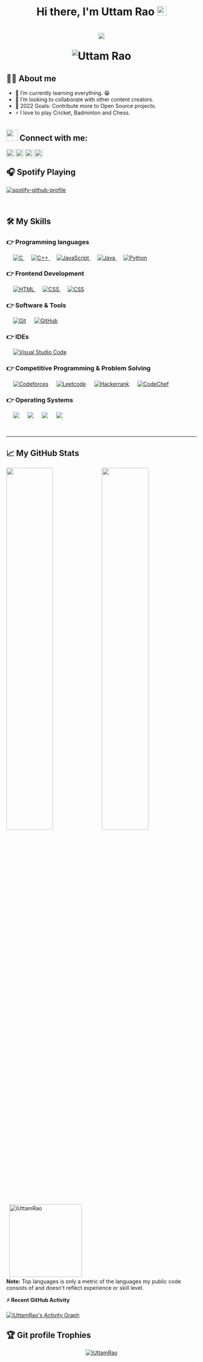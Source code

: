 <h1 align="center">Hi there, I'm Uttam Rao <img src="https://media.giphy.com/media/hvRJCLFzcasrR4ia7z/giphy.gif" width="25px"><h1>
  
<p align="center">
  <a href="https://github.com/DenverCoder1/readme-typing-svg"><img src="https://readme-typing-svg.herokuapp.com?lines=Computer+Science+Student;Web+Developer;Computer+Science+Student;Always%20learning%20new%20things&center=true&width=500&height=50&color=8a2be2"></a>
</p>
  
<p align="center"> 
	<img src="https://komarev.com/ghpvc/?username=iUttamRao&label=VISITORS&color=blueviolet&style=plastic" alt="Uttam Rao" />  
	</a>
</p>

## :sassy_man:  About me

- 🌱 I’m currently learning everything. 😁 
- 👯 I’m looking to collaborate with other content creators.
- 🥅 2022 Goals: Contribute more to Open Source projects.
- ⚡  I love to play Cricket, Badminton and Chess.


## <img src="https://media.giphy.com/media/iY8CRBdQXODJSCERIr/giphy.gif" width="30px"> Connect with me:

[<img align="left" alt="Uttam Rao | Facebook" width="22px" src="https://cdn.jsdelivr.net/npm/simple-icons@v3/icons/facebook.svg" />][facebook]
[<img align="left" alt="Uttam Rao | Twitter" width="22px" src="https://cdn.jsdelivr.net/npm/simple-icons@v3/icons/twitter.svg" />][twitter]
[<img align="left" alt="codeSTACKr | Instagram" width="22px" src="https://cdn.jsdelivr.net/npm/simple-icons@v3/icons/instagram.svg" />][instagram]
[<img align="left" alt="Uttam Rao | LinkedIn" width="22px" src="https://cdn.jsdelivr.net/npm/simple-icons@v3/icons/linkedin.svg" />][linkedin]

<br />

## 🎧 Spotify Playing 

[![spotify-github-profile](https://spotify-github-profile.vercel.app/api/view?uid=3166bthvegiv2pycr7vfxumspmfy&cover_image=false&theme=default&bar_color=53b14f&bar_color_cover=true)](https://spotify-github-profile.vercel.app/api/view?uid=3166bthvegiv2pycr7vfxumspmfy&redirect=true)

<br />

## 🛠️ My Skills

### 👉 Programming languages

<p> 
  &emsp; 
  <a href="https://www.cprogramming.com/" target="_blank"> 
    <img alt="C" src="https://img.shields.io/badge/C%20-%232370ED.svg?style=plastic&logo=c&logoColor=white">
  </a> 
  &emsp;
  <a href="https://www.w3schools.com/cpp/" target="_blank"> 
    <img alt="C++" src="https://img.shields.io/badge/C++%20-%2300599C.svg?style=plastic&logo=c%2B%2B&logoColor=white">
  </a> 
  &emsp;
  <a href="https://developer.mozilla.org/en-US/docs/Web/JavaScript" target="_blank"> 
     <img alt="JavaScript" src="https://img.shields.io/badge/JavaScript%20-%23F7DF1E.svg?style=plastic&logo=javascript&logoColor=black">
   </a>
  &emsp;
  <a href="https://www.java.com" target="_blank"> 
    <img alt="Java" src="https://img.shields.io/badge/Java-%23007396.svg?style=plastic&logo=java&logoColor=white">
  </a>
  &emsp;
   <a href="https://www.python.org" target="_blank">
    <img alt="Python" src="https://img.shields.io/badge/Python%20-%2314354C.svg?style=plastic&logo=python&logoColor=white">
  </a>
</p>

### 👉 Frontend Development
<p> 
  &emsp; 
  <a href="https://www.w3.org/html/" target="_blank"> 
   <img alt="HTML" src="https://img.shields.io/badge/HTML5%20-%23E34F26.svg?style=plastic&logo=html5&logoColor=white">
  </a>   
  &emsp;
  <a href="https://www.w3schools.com/css/" target="_blank">
    <img alt="CSS" src="https://img.shields.io/badge/CSS%20-%231572B6.svg?style=plastic&logo=css3&logoColor=white">
  </a> 
&emsp;
  <a href="https://https://reactjs.org/" target="_blank">
    <img alt="CSS" src="https://img.shields.io/badge/React JS%20-%231572B6.svg?style=plastic&logo=react&logoColor=white">
  </a>
</p>

 ### 👉 Software & Tools
 
<p>
  &emsp;
    <a href="#"><img alt="Git" src="https://img.shields.io/badge/Git%20-%23F05033.svg?style=plastic&logo=git&logoColor=white"></a>
  &emsp;
    <a href="#"><img alt="GitHub" src="https://img.shields.io/badge/github-%23181717.svg?style=plastic&logo=github&logoColor=white"></a>
</p>

 ### 👉 IDEs
 
<p>
  &emsp;
    <a href="#"><img alt="Visual Studio Code" src="https://img.shields.io/badge/Visual%20Studio%20Code-0078d7.svg?style=plastic&logo=visual-studio-code&logoColor=white"></a>
</p>

 ### 👉 Competitive Programming & Problem Solving
 
<p>
  &emsp;
    <a href="#"><img alt = "Codeforces" src="https://img.shields.io/badge/codeforces%20-%231F8ACB.svg?style=plastic&logo=codeforces&logoColor=white" /></a>	
  &emsp;
    <a href="#"><img alt = "Leetcode" src="https://img.shields.io/badge/leetcode%20-%23FFA116.svg?style=plastic&logo=leetcode&logoColor=black" /></a>
  &emsp;
    <a href="#"><img alt = "Hackerrank" src="https://img.shields.io/badge/hackerrank-%232EC866.svg?style=plastic&logo=hackerrank&logoColor=white" /></a>
  &emsp;
    <a href="#"><img alt = "CodeChef" src="https://img.shields.io/badge/codechef-%235B4638.svg?style=plastic&logo=codechef&logoColor=white" /></a>
</p>

 ### 👉 Operating Systems
 
<p>
  &emsp;
    <a href="#"><img src="https://img.shields.io/badge/Linux-FCC624?style=plastic&logo=linux&logoColor=black"></a>
  &emsp;
    <a href="#"><img src="https://img.shields.io/badge/Ubuntu-E95420?style=plastic&logo=ubuntu&logoColor=white"></a>
  &emsp;
    <a href="#"><img src="https://img.shields.io/badge/Kali-0078D6?style=plastic&logo=kalilinux&logoColor=white"></a>
  &emsp;
    <a href="#"><img src="https://img.shields.io/badge/Windows-0078D6?style=plastic&logo=windows&logoColor=white"></a>	  
</p>

<br/>

---
## 📈 My GitHub Stats

<p align="left">
  <img width="49.5%" src="https://github-readme-stats.vercel.app/api?username=iUttamRao&show_icons=true&theme=gruvbox&hide_border=true" />
    <img width="49.5%" src="https://github-readme-streak-stats.herokuapp.com/?user=iUttamRao&theme=gruvbox&hide_border=true" />
</p>
  &nbsp;
	  <img src="https://github-readme-stats.vercel.app/api/top-langs?username=iUttamRao&langs_count=10&show_icons=true&locale=en&layout=compact&theme=gruvbox" alt="iUttamRao" height="192px"/>
  <br/>
  <b>Note:</b> Top languages is only a metric of the languages my public code consists of and doesn't reflect experience or skill level.
  </p>
  
 <summary><b>⚡ Recent GitHub Activity</b></summary>
  <br/>
   <a href="https://github.com/iUttamRao"><img alt="iUttamRao's Activity Graph" src="https://activity-graph.herokuapp.com/graph?username=iUttamRao&custom_title=Uttam%20Rao's%20Contribution%20Graph&theme=react-dark" /></a>
  <br/>

## :trophy: Git profile Trophies

<p align="center"> <a href="https://github.com/ryo-ma/github-profile-trophy"><img src="https://github-profile-trophy.vercel.app/?username=iUttamRao&layout=compact&theme=algolia" alt="iUttamRao" />
</a> 
</p>

[facebook]: https://facebook.com/iUttamRao
[twitter]: https://twitter.com/iUttamRao
[instagram]: https://instagram.com/uttamra.o
[linkedin]: https://linkedin.com/in/uttamrao
